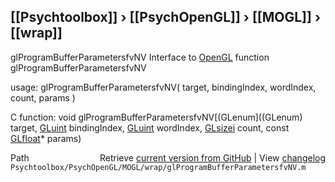 ## [[Psychtoolbox]] &#8250; [[PsychOpenGL]] &#8250; [[MOGL]] &#8250; [[wrap]]

glProgramBufferParametersfvNV  Interface to [OpenGL](OpenGL) function glProgramBufferParametersfvNV  
  
usage:  glProgramBufferParametersfvNV( target, bindingIndex, wordIndex, count, params )  
  
C function:  void glProgramBufferParametersfvNV[(GLenum]((GLenum) target, [GLuint](GLuint) bindingIndex, [GLuint](GLuint) wordIndex, [GLsizei](GLsizei) count, const [GLfloat](GLfloat)\* params)  




<div class="code_header" style="text-align:right;">
  <span style="float:left;">Path&nbsp;&nbsp;</span> <span class="counter">Retrieve <a href=
  "https://raw.github.com/Psychtoolbox-3/Psychtoolbox-3/beta/Psychtoolbox/PsychOpenGL/MOGL/wrap/glProgramBufferParametersfvNV.m">current version from GitHub</a> | View <a href=
  "https://github.com/Psychtoolbox-3/Psychtoolbox-3/commits/beta/Psychtoolbox/PsychOpenGL/MOGL/wrap/glProgramBufferParametersfvNV.m">changelog</a></span>
</div>
<div class="code">
  <code>Psychtoolbox/PsychOpenGL/MOGL/wrap/glProgramBufferParametersfvNV.m</code>
</div>

